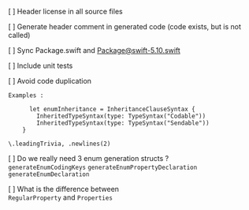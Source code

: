 
[ ] Header license in all source files

[ ] Generate header comment in generated code (code exists, but is not called) 

[ ] Sync Package.swift and Package@swift-5.10.swift

[ ] Include unit tests 

[ ] Avoid code duplication
    
    Examples :

	      let enumInheritance = InheritanceClauseSyntax {
            InheritedTypeSyntax(type: TypeSyntax("Codable"))
            InheritedTypeSyntax(type: TypeSyntax("Sendable"))
        }

    \.leadingTrivia, .newlines(2)


  [ ] Do we really need 3 enum generation structs ?  
      `generateEnumCodingKeys` `generateEnumPropertyDeclaration` `generateEnumDeclaration`
  
  [ ] What is the difference between  
      `RegularProperty` and `Properties`